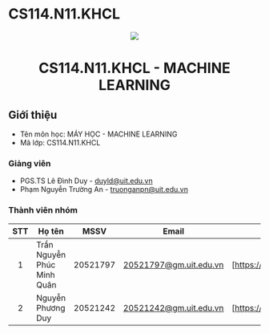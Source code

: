 # CS114.N11.KHCL
<p align="center">
  <a href="https://www.uit.edu.vn/"><img src="https://www.uit.edu.vn/sites/vi/files/banner.png"></a>
<h1 align="center"><b>CS114.N11.KHCL - MACHINE LEARNING</b></h1>

## Giới thiệu
* Tên môn học: MÁY HỌC - MACHINE LEARNING
* Mã lớp: CS114.N11.KHCL

### Giảng viên
* PGS.TS Lê Đình Duy - duyld@uit.edu.vn
* Phạm Nguyễn Trường An - truonganpn@uit.edu.vn


### Thành viên nhóm

| STT | Họ tên | MSSV | Email | Github |
| :---: | --- | --- | --- | --- |
| 1 | Trần Nguyễn Phúc Minh Quân | 20521797 | 20521797@gm.uit.edu.vn | [https://github.com/palmasvergil] |
| 2 | Nguyễn Phương Duy | 20521242 | 20521242@gm.uit.edu.vn | [https://github.com/duyduy2808] |
